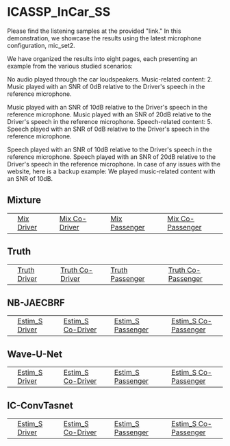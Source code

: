 # ICASSP_InCar_SS
Please find the listening samples at the provided "link." In this demonstration, we showcase the results using the latest microphone configuration, mic_set2.

We have organized the results into eight pages, each presenting an example from the various studied scenarios:

No audio played through the car loudspeakers.
Music-related content:
2. Music played with an SNR of 0dB relative to the Driver's speech in the reference microphone.

Music played with an SNR of 10dB relative to the Driver's speech in the reference microphone.
Music played with an SNR of 20dB relative to the Driver's speech in the reference microphone.
Speech-related content:
5. Speech played with an SNR of 0dB relative to the Driver's speech in the reference microphone.

Speech played with an SNR of 10dB relative to the Driver's speech in the reference microphone.
Speech played with an SNR of 20dB relative to the Driver's speech in the reference microphone.
In case of any issues with the website, here is a backup example: We played music-related content with an SNR of 10dB.




## Mixture
<table>
  <tr>
    <td>
    <td><a href="./MusicMix_0_set1.wav">Mix Driver</a></td>
    </td>
    <td>
    <td><a href="./MusicMix_1_set1.wav">Mix Co-Driver</a></td>
    </td>
    <td>
    <td><a href="./MusicMix_2_set1.wav">Mix Passenger</a></td>
    </td>
    <td>
    <td><a href="./MusicMix_3_set1.wav">Mix Co-Passenger</a></td>
    </td>
  </tr>
</table>



## Truth
<table>
  <tr>
    <td>
    <td><a href="./MusicTruth_0_set1.wav">Truth Driver</a></td>
    </td>
    <td>
    <td><a href="./MusicTruth_1_set1.wav">Truth Co-Driver</a></td>
    </td>
    <td>
    <td><a href="./MusicTruth_2_set1.wav">Truth Passenger</a></td>
    </td>
    <td>
    <td><a href="./MusicTruth_3_set1.wav">Truth Co-Passenger</a></td>
    </td>
  </tr>
</table>


## NB-JAECBRF
<table>
  <tr>
    <td>
    <td><a href="./MusicBeamRNN_0_set1.wav">Estim_S Driver</a></td>
    </td>
    <td>
    <td><a href="./MusicBeamRNN_1_set1.wav">Estim_S Co-Driver</a></td>
    </td>
    <td>
    <td><a href="./MusicBeamRNN_2_set1.wav">Estim_S Passenger</a></td>
    </td>
    <td>
    <td><a href="./MusicBeamRNN_3_set1.wav">Estim_S Co-Passenger</a></td>
    </td>
  </tr>
</table>


## Wave-U-Net
<table>
  <tr>
    <td>
    <td><a href="./MusicWaveUnet_0_set1.wav">Estim_S Driver</a></td>
    </td>
    <td>
    <td><a href="./MusicWaveUnet_1_set1.wav">Estim_S Co-Driver</a></td>
    </td>
    <td>
    <td><a href="./MusicWaveUnet_2_set1.wav">Estim_S Passenger</a></td>
    </td>
    <td>
    <td><a href="./MusicWaveUnet_set1.wav">Estim_S Co-Passenger</a></td>
    </td>
  </tr>
</table>

## IC-ConvTasnet
<table>
  <tr>
    <td>
    <td><a href="./MusicIC-ConvTas_0_set1.wav">Estim_S Driver</a></td>
    </td>
    <td>
    <td><a href="./MusicIC-ConvTas_1_set1.wav">Estim_S Co-Driver</a></td>
    </td>
    <td>
    <td><a href="./MusicIC-ConvTas_2_set1.wav">Estim_S Passenger</a></td>
    </td>
    <td>
    <td><a href="./MusicIC-ConvTas_set1.wav">Estim_S Co-Passenger</a></td>
    </td>
  </tr>
</table>









